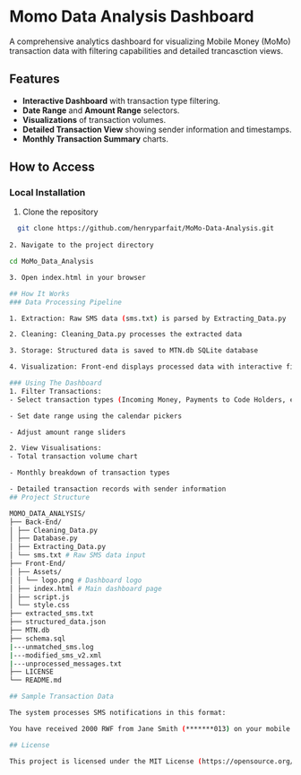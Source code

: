 # Momo Data Analysis Dashboard

A comprehensive analytics dashboard for visualizing Mobile Money (MoMo) transaction data with filtering capabilities and detailed trancasction views.

## Features

- **Interactive Dashboard** with transaction type filtering.
- **Date Range** and **Amount Range** selectors.
- **Visualizations** of transaction volumes.
- **Detailed Transaction View** showing sender information and timestamps.
- **Monthly Transaction Summary** charts.

## How to Access
### Local Installation

1. Clone the repository
``` bash
  git clone https://github.com/henryparfait/MoMo-Data-Analysis.git
 
2. Navigate to the project directory

cd MoMo_Data_Analysis

3. Open index.html in your browser

## How It Works
### Data Processing Pipeline

1. Extraction: Raw SMS data (sms.txt) is parsed by Extracting_Data.py

2. Cleaning: Cleaning_Data.py processes the extracted data

3. Storage: Structured data is saved to MTN.db SQLite database

4. Visualization: Front-end displays processed data with interactive filters

### Using The Dashboard
1. Filter Transactions:
- Select transaction types (Incoming Money, Payments to Code Holders, etc.)

- Set date range using the calendar pickers

- Adjust amount range sliders

2. View Visualisations: 
- Total transaction volume chart

- Monthly breakdown of transaction types

- Detailed transaction records with sender information
## Project Structure

MOMO_DATA_ANALYSIS/
├── Back-End/
│ ├── Cleaning_Data.py
│ ├── Database.py
│ ├── Extracting_Data.py
│ └── sms.txt # Raw SMS data input
├── Front-End/
│ ├── Assets/
│ │ └── logo.png # Dashboard logo
│ ├── index.html # Main dashboard page
│ ├── script.js 
│ └── style.css 
├── extracted_sms.txt 
├── structured_data.json
├── MTN.db 
├── schema.sql 
|---unmatched_sms.log
|---modified_sms_v2.xml
|---unprocessed_messages.txt
├── LICENSE
└── README.md

## Sample Transaction Data

The system processes SMS notifications in this format:

You have received 2000 RWF from Jane Smith (*******013) on your mobile money account at 2024-05-10 16:30:51. Message from sender: . Your new balance:2000 RWF. Financial Transaction Id: 76662021700.

## License

This project is licensed under the MIT License (https://opensource.org/license/mit)


